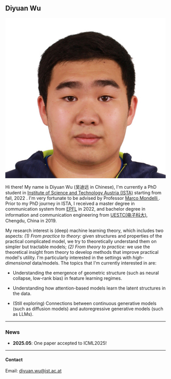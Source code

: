 ## Diyuan Wu
![Profile Picture](./src/image/me.jpeg)

Hi there! My name is Diyuan Wu (吴迪远  in Chinese), I'm currently a PhD student in [Institute of Science and Technology Austria (ISTA)](https://ist.ac.at/en/home/) starting from fall, 2022 . I'm very fortunate to be advised by Professor [Marco Mondelli ](http://marcomondelli.com/). Prior to my PhD journey in ISTA, I received a master degree in communication system from [EPFL](https://www.epfl.ch/en/) in 2022, and bachelor degree in information and communication engineering from [UESTC(电子科大)](https://en.uestc.edu.cn/), Chengdu, China in 2019. 

My research interest is (deep) machine learning theory, which includes two aspects: *(1) From practice to theory:* given structures and properties of the practical complicated model, we try to theoretically understand them on simpler but tractable models; *(2) From theory to practice:* we use the theoretical insight from theory to develop methods that improve practical model's utility. I'm particularly interested in the settings with *high-dimensional* data/models. The topics that I'm currently interested in are:  

- Understanding the emergence of geometric structure (such as neural collapse, low-rank bias) in feature learning regimes.

- Understanding how attention-based models learn the latent structures in the data.

- (Still exploring) Connections between continuous generative models (such as diffusion models) and autoregressive generative models (such as LLMs).

------

### News

- **2025.05**: One paper accepted to ICML2025! 

------

#### Contact

Email: diyuan.wu@ist.ac.at
                        
